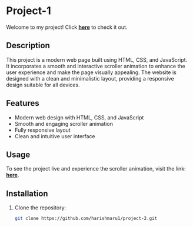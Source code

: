 # Project-1

Welcome to my project! Click [**here**](https://harishmaru1.github.io/project-2/) to check it out.

## Description

This project is a modern web page built using HTML, CSS, and JavaScript. It incorporates a smooth and interactive scroller animation to enhance the user experience and make the page visually appealing. The website is designed with a clean and minimalistic layout, providing a responsive design suitable for all devices.

## Features

- Modern web design with HTML, CSS, and JavaScript
- Smooth and engaging scroller animation
- Fully responsive layout
- Clean and intuitive user interface

## Usage

To see the project live and experience the scroller animation, visit the link: [**here**](https://harishmaru1.github.io/project-2/).

## Installation

1. Clone the repository:
   ```bash
   git clone https://github.com/harishmaru1/project-2.git
